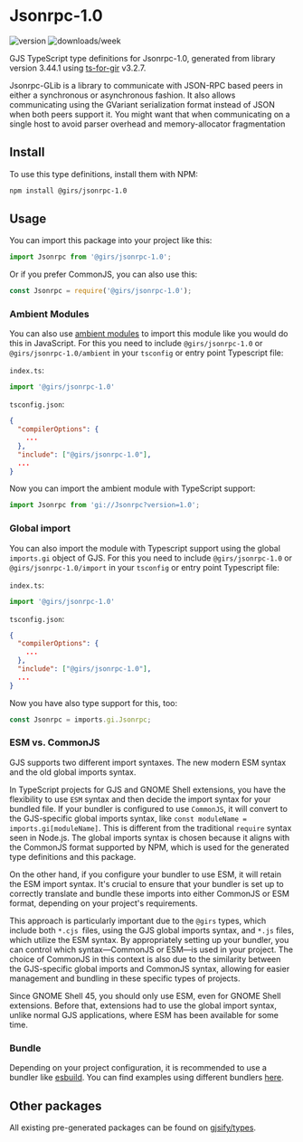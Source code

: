 
# Jsonrpc-1.0

![version](https://img.shields.io/npm/v/@girs/jsonrpc-1.0)
![downloads/week](https://img.shields.io/npm/dw/@girs/jsonrpc-1.0)


GJS TypeScript type definitions for Jsonrpc-1.0, generated from library version 3.44.1 using [ts-for-gir](https://github.com/gjsify/ts-for-gir) v3.2.7.

Jsonrpc-GLib is a library to communicate with JSON-RPC based peers in either a synchronous or asynchronous fashion. It also allows communicating using the GVariant serialization format instead of JSON when both peers support it. You might want that when communicating on a single host to avoid parser overhead and memory-allocator fragmentation

## Install

To use this type definitions, install them with NPM:
```bash
npm install @girs/jsonrpc-1.0
```

## Usage

You can import this package into your project like this:
```ts
import Jsonrpc from '@girs/jsonrpc-1.0';
```

Or if you prefer CommonJS, you can also use this:
```ts
const Jsonrpc = require('@girs/jsonrpc-1.0');
```

### Ambient Modules

You can also use [ambient modules](https://github.com/gjsify/ts-for-gir/tree/main/packages/cli#ambient-modules) to import this module like you would do this in JavaScript.
For this you need to include `@girs/jsonrpc-1.0` or `@girs/jsonrpc-1.0/ambient` in your `tsconfig` or entry point Typescript file:

`index.ts`:
```ts
import '@girs/jsonrpc-1.0'
```

`tsconfig.json`:
```json
{
  "compilerOptions": {
    ...
  },
  "include": ["@girs/jsonrpc-1.0"],
  ...
}
```

Now you can import the ambient module with TypeScript support: 

```ts
import Jsonrpc from 'gi://Jsonrpc?version=1.0';
```

### Global import

You can also import the module with Typescript support using the global `imports.gi` object of GJS.
For this you need to include `@girs/jsonrpc-1.0` or `@girs/jsonrpc-1.0/import` in your `tsconfig` or entry point Typescript file:

`index.ts`:
```ts
import '@girs/jsonrpc-1.0'
```

`tsconfig.json`:
```json
{
  "compilerOptions": {
    ...
  },
  "include": ["@girs/jsonrpc-1.0"],
  ...
}
```

Now you have also type support for this, too:

```ts
const Jsonrpc = imports.gi.Jsonrpc;
```


### ESM vs. CommonJS

GJS supports two different import syntaxes. The new modern ESM syntax and the old global imports syntax.

In TypeScript projects for GJS and GNOME Shell extensions, you have the flexibility to use `ESM` syntax and then decide the import syntax for your bundled file. If your bundler is configured to use `CommonJS`, it will convert to the GJS-specific global imports syntax, like `const moduleName = imports.gi[moduleName]`. This is different from the traditional `require` syntax seen in Node.js. The global imports syntax is chosen because it aligns with the CommonJS format supported by NPM, which is used for the generated type definitions and this package.

On the other hand, if you configure your bundler to use ESM, it will retain the ESM import syntax. It's crucial to ensure that your bundler is set up to correctly translate and bundle these imports into either CommonJS or ESM format, depending on your project's requirements.

This approach is particularly important due to the `@girs` types, which include both `*.cjs `files, using the GJS global imports syntax, and `*.js` files, which utilize the ESM syntax. By appropriately setting up your bundler, you can control which syntax—CommonJS or ESM—is used in your project. The choice of CommonJS in this context is also due to the similarity between the GJS-specific global imports and CommonJS syntax, allowing for easier management and bundling in these specific types of projects.

Since GNOME Shell 45, you should only use ESM, even for GNOME Shell extensions. Before that, extensions had to use the global import syntax, unlike normal GJS applications, where ESM has been available for some time.

### Bundle

Depending on your project configuration, it is recommended to use a bundler like [esbuild](https://esbuild.github.io/). You can find examples using different bundlers [here](https://github.com/gjsify/ts-for-gir/tree/main/examples).

## Other packages

All existing pre-generated packages can be found on [gjsify/types](https://github.com/gjsify/types).

